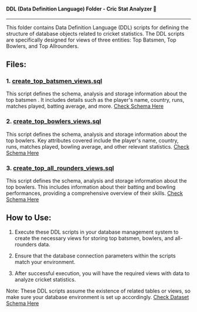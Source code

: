# <h4 align="left"> DDL (Data Definition Language) Folder - Cric Stat Analyzer 🏏 </h4>

<hr>

This folder contains Data Definition Language (DDL) scripts for defining the structure of database objects related to cricket statistics. The DDL scripts are specifically designed for views of three entities: Top Batsmen, Top Bowlers, and Top Allrounders.

## Files:

### 1. [create_top_batsmen_views.sql](./create_top_batsmen_view.sql)

This script defines the schema, analysis and storage information about the top batsmen . It includes details such as the player's name, country, runs, matches played, batting average, and more. [Check Schema Here](../../schema/views/top_batsmen_view.md)

### 2. [create_top_bowlers_views.sql](./create_top_bowlers_view.sql)

This script defines the schema, analysis and storage information about the top bowlers. Key attributes covered include the player's name, country, runs, matches played, bowling average, and other relevant statistics. [Check Schema Here](../../schema/views/top_bowler_view.md)

### 3. [create_top_all_rounders_views.sql](./create_top_all_rounders_views.sql)

This script defines the schema, analysis and storage information about the top bowlers. This includes information about their batting and bowling performances, providing a comprehensive overview of their skills. [Check Schema Here](../../schema/views/top_all_rounder_view.md)

## How to Use:

1. Execute these DDL scripts in your database management system to create the necessary views for storing top batsmen, bowlers, and all-rounders data.

2. Ensure that the database connection parameters within the scripts match your environment.

3. After successful execution, you will have the required views with data to analyze cricket statistics.

Note: These DDL scripts assume the existence of related tables or views, so make sure your database environment is set up accordingly. [Check Dataset Schema Here](../../schema/dataset_schema.md)
